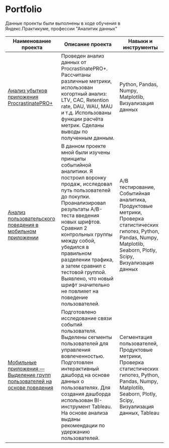 # Portfolio
Данные проекты были выполнены в ходе обучения в Яндекс.Практикуме, профессии "Аналитик данных"

| Наименование проекта | Описание проекта | Навыки и инструменты |
|----------|----------|----------|
| [Анализ убытков приложения ProcrastinatePRO+](https://github.com/Nikolay-Karpov/Portfolio/tree/main/Analysis_of_business_indicators)   | Проведен анализ данных от ProcrastinatePRO+. Рассчитаны различные метрики, использован когортный анализ: LTV, CAC, Retention rate, DAU, WAU, MAU и т.д. Использованы  функции расчёта метрик. Сделаны выводы по полученным данным.  | Python, Pandas, Numpy, Matplotlib, Визуализация данных |
| [Анализ пользовательского поведения в мобильном приложении](https://github.com/Nikolay-Karpov/Portfolio/tree/main/Analysis%20of%20user%20behavior%20in%20a%20mobile%20application) | В данном проекте мной были изучены принципы событийной аналитики. Я построил воронку продаж, исследовал путь пользователей до покупки. Проанализировал результаты A/B-теста введения новых шрифтов. Сравнил 2 контрольных группы между собой, убедился в правильном разделении трафика, а затем сравнил с тестовой группой. Выявлено, что новый шрифт значительно не повлияет на поведение пользователей. | А/В тестирование, Событийная аналитика, Продуктовые метрики, Проверка статистических гипотез, Python, Pandas, Numpy, Matplotlib, Seaborn, Plotly, Scipy,  Визуализация данных |
| [Мобильные приложения — Выделение групп пользователей на основе поведения](https://github.com/Nikolay-Karpov/Portfolio/tree/main/Behavioral%20groups%20of%20users%20in%20a%20mobile%20application)| Подготовлено исследование связи событий пользователя. Выделены сегменты пользователей для управления вовлеченностью. Подготовлен интерактивный дашборд на основе данных о пользователях. Для создания дашборда использован BI-инструмент Tableau. На основе анализа выданы рекомендации по удержанию пользователей.| Сегментация пользователей, Продуктовые метрики, Проверка статистических гипотез, Python, Pandas, Numpy, Matplotlib, Seaborn, Plotly, Scipy,  Визуализация данных, Tableau |
